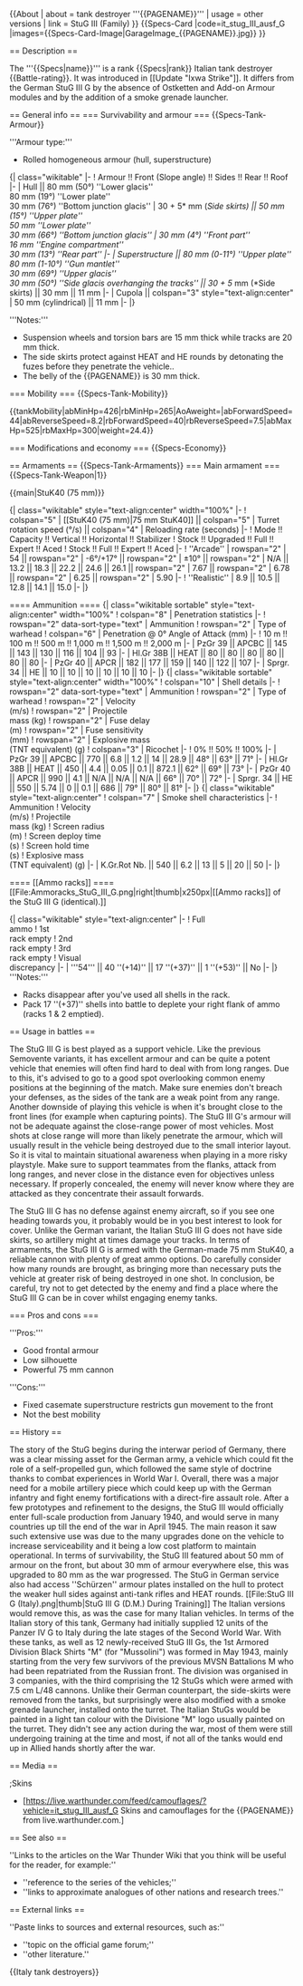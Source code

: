 {{About
| about = tank destroyer '''{{PAGENAME}}'''
| usage = other versions
| link = StuG III (Family)
}}
{{Specs-Card
|code=it_stug_III_ausf_G
|images={{Specs-Card-Image|GarageImage_{{PAGENAME}}.jpg}}
}}

== Description ==
<!-- ''In the description, the first part should be about the history of the creation and combat usage of the vehicle, as well as its key features. In the second part, tell the reader about the ground vehicle in the game. Insert a screenshot of the vehicle, so that if the novice player does not remember the vehicle by name, he will immediately understand what kind of vehicle the article is talking about.'' -->
The '''{{Specs|name}}''' is a rank {{Specs|rank}} Italian tank destroyer {{Battle-rating}}. It was introduced in [[Update "Ixwa Strike"]]. It differs from the German StuG III G by the absence of Ostketten and Add-on Armour modules and by the addition of a smoke grenade launcher.

== General info ==
=== Survivability and armour ===
{{Specs-Tank-Armour}}
<!-- ''Describe armour protection. Note the most well protected and key weak areas. Appreciate the layout of modules as well as the number and location of crew members. Is the level of armour protection sufficient, is the placement of modules helpful for survival in combat? If necessary use a visual template to indicate the most secure and weak zones of the armour.'' -->

'''Armour type:'''

* Rolled homogeneous armour (hull, superstructure)

{| class="wikitable"
|-
! Armour !! Front (Slope angle) !! Sides !! Rear !! Roof
|-
| Hull || 80 mm (50°) ''Lower glacis'' <br> 80 mm (19°) ''Lower plate'' <br> 30 mm (76°) ''Bottom junction glacis''
| 30 + 5* mm (*Side skirts) || 50 mm (15°) ''Upper plate'' <br> 50 mm ''Lower plate'' <br> 30 mm (66°) ''Bottom junction glacis''
| 30 mm (4°) ''Front part'' <br> 16 mm ''Engine compartment'' <br> 30 mm (13°) ''Rear part''
|-
| Superstructure || 80 mm (0-11°) ''Upper plate'' <br> 80 mm (1-10°) ''Gun mantlet'' <br> 30 mm (69°) ''Upper glacis'' <br> 30 mm (50°) ''Side glacis overhanging the tracks'' || 30 + 5* mm (*Side skirts) || 30 mm || 11 mm
|-
| Cupola || colspan="3" style="text-align:center" | 50 mm (cylindrical) || 11 mm
|-
|}

'''Notes:'''

* Suspension wheels and torsion bars are 15 mm thick while tracks are 20 mm thick.
* The side skirts protect against HEAT and HE rounds by detonating the fuzes before they penetrate the vehicle..
* The belly of the {{PAGENAME}} is 30 mm thick.

=== Mobility ===
{{Specs-Tank-Mobility}}
<!-- ''Write about the mobility of the ground vehicle. Estimate the specific power and manoeuvrability, as well as the maximum speed forwards and backwards.'' -->

{{tankMobility|abMinHp=426|rbMinHp=265|AoAweight=|abForwardSpeed=44|abReverseSpeed=8.2|rbForwardSpeed=40|rbReverseSpeed=7.5|abMaxHp=525|rbMaxHp=300|weight=24.4}}

=== Modifications and economy ===
{{Specs-Economy}}

== Armaments ==
{{Specs-Tank-Armaments}}
=== Main armament ===
{{Specs-Tank-Weapon|1}}
<!-- ''Give the reader information about the characteristics of the main gun. Assess its effectiveness in a battle based on the reloading speed, ballistics and the power of shells. Do not forget about the flexibility of the fire, that is how quickly the cannon can be aimed at the target, open fire on it and aim at another enemy. Add a link to the main article on the gun: <code><nowiki>{{main|Name of the weapon}}</nowiki></code>. Describe in general terms the ammunition available for the main gun. Give advice on how to use them and how to fill the ammunition storage.'' -->
{{main|StuK40 (75 mm)}}

{| class="wikitable" style="text-align:center" width="100%"
|-
! colspan="5" | [[StuK40 (75 mm)|75 mm StuK40]] || colspan="5" | Turret rotation speed (°/s) || colspan="4" | Reloading rate (seconds)
|-
! Mode !! Capacity !! Vertical !! Horizontal !! Stabilizer
! Stock !! Upgraded !! Full !! Expert !! Aced
! Stock !! Full !! Expert !! Aced
|-
! ''Arcade''
| rowspan="2" | 54 || rowspan="2" | -6°/+17° || rowspan="2" | ±10° || rowspan="2" | N/A || 13.2 || 18.3 || 22.2 || 24.6 || 26.1 || rowspan="2" | 7.67 || rowspan="2" | 6.78 || rowspan="2" | 6.25 || rowspan="2" | 5.90
|-
! ''Realistic''
| 8.9 || 10.5 || 12.8 || 14.1 || 15.0
|-
|}

==== Ammunition ====
{| class="wikitable sortable" style="text-align:center" width="100%"
! colspan="8" | Penetration statistics
|-
! rowspan="2" data-sort-type="text" | Ammunition
! rowspan="2" | Type of<br>warhead
! colspan="6" | Penetration @ 0° Angle of Attack (mm)
|-
! 10 m !! 100 m !! 500 m !! 1,000 m !! 1,500 m !! 2,000 m
|-
| PzGr 39 || APCBC || 145 || 143 || 130 || 116 || 104 || 93
|-
| Hl.Gr 38B || HEAT || 80 || 80 || 80 || 80 || 80 || 80
|-
| PzGr 40 || APCR || 182 || 177 || 159 || 140 || 122 || 107
|-
| Sprgr. 34 || HE || 10 || 10 || 10 || 10 || 10 || 10
|-
|}
{| class="wikitable sortable" style="text-align:center" width="100%"
! colspan="10" | Shell details
|-
! rowspan="2" data-sort-type="text" | Ammunition
! rowspan="2" | Type of<br>warhead
! rowspan="2" | Velocity<br>(m/s)
! rowspan="2" | Projectile<br>mass (kg)
! rowspan="2" | Fuse delay<br>(m)
! rowspan="2" | Fuse sensitivity<br>(mm)
! rowspan="2" | Explosive mass<br>(TNT equivalent) (g)
! colspan="3" | Ricochet
|-
! 0% !! 50% !! 100%
|-
| PzGr 39 || APCBC || 770 || 6.8 || 1.2 || 14 || 28.9 || 48° || 63° || 71°
|-
| Hl.Gr 38B || HEAT || 450 || 4.4 || 0.05 || 0.1 || 872.1 || 62° || 69° || 73°
|-
| PzGr 40 || APCR || 990 || 4.1 || N/A || N/A || N/A || 66° || 70° || 72°
|-
| Sprgr. 34 || HE || 550 || 5.74 || 0 || 0.1 || 686 || 79° || 80° || 81°
|-
|}
{| class="wikitable" style="text-align:center"
! colspan="7" | Smoke shell characteristics
|-
! Ammunition
! Velocity<br>(m/s)
! Projectile<br>mass (kg)
! Screen radius<br>(m)
! Screen deploy time<br>(s)
! Screen hold time<br>(s)
! Explosive mass<br>(TNT equivalent) (g)
|-
| K.Gr.Rot Nb. || 540 || 6.2 || 13 || 5 || 20 || 50
|-
|}

==== [[Ammo racks]] ====
[[File:Ammoracks_StuG_III_G.png|right|thumb|x250px|[[Ammo racks]] of the StuG III G (identical).]]
<!-- '''Last updated: 2.5.1.106''' -->
{| class="wikitable" style="text-align:center"
|-
! Full<br>ammo
! 1st<br>rack empty
! 2nd<br>rack empty
! 3rd<br>rack empty
! Visual<br>discrepancy
|-
| '''54''' || 40&nbsp;''(+14)'' || 17&nbsp;''(+37)'' || 1&nbsp;''(+53)'' || No
|-
|}
'''Notes:'''

* Racks disappear after you've used all shells in the rack.
* Pack 17&nbsp;''(+37)'' shells into battle to deplete your right flank of ammo (racks 1 & 2 emptied).

== Usage in battles ==
<!-- ''Describe the tactics of playing in the vehicle, the features of using vehicles in the team and advice on tactics. Refrain from creating a "guide" - do not impose a single point of view but instead give the reader food for thought. Describe the most dangerous enemies and give recommendations on fighting them. If necessary, note the specifics of the game in different modes (AB, RB, SB).'' -->

The StuG III G is best played as a support vehicle. Like the previous Semovente variants, it has excellent armour and can be quite a potent vehicle that enemies will often find hard to deal with from long ranges. Due to this, it's advised to go to a good spot overlooking common enemy positions at the beginning of the match. Make sure enemies don't breach your defenses, as the sides of the tank are a weak point from any range. Another downside of playing this vehicle is when it's brought close to the front lines (for example when capturing points). The StuG III G's armour will not be adequate against the close-range power of most vehicles. Most shots at close range will more than likely penetrate the armour, which will usually result in the vehicle being destroyed due to the small interior layout. So it is vital to maintain situational awareness when playing in a more risky playstyle. Make sure to support teammates from the flanks, attack from long ranges, and never close in the distance even for objectives unless necessary. If properly concealed, the enemy will never know where they are attacked as they concentrate their assault forwards.

The StuG III G has no defense against enemy aircraft, so if you see one heading towards you, it probably would be in you best interest to look for cover. Unlike the German variant, the Italian StuG III G does not have side skirts, so artillery might at times damage your tracks. In terms of armaments, the StuG III G is armed with the German-made 75 mm StuK40, a reliable cannon with plenty of great ammo options. Do carefully consider how many rounds are brought, as bringing more than necessary puts the vehicle at greater risk of being destroyed in one shot. In conclusion, be careful, try not to get detected by the enemy and find a place where the StuG III G can be in cover whilst engaging enemy tanks.

=== Pros and cons ===
<!-- ''Summarise and briefly evaluate the vehicle in terms of its characteristics and combat effectiveness. Mark its pros and cons in a bulleted list. Try not to use more than 6 points for each of the characteristics. Avoid using categorical definitions such as "bad", "good" and the like - use substitutions with softer forms such as "inadequate" and "effective".'' -->

'''Pros:'''

* Good frontal armour
* Low silhouette
* Powerful 75 mm cannon

'''Cons:'''

* Fixed casemate superstructure restricts gun movement to the front
* Not the best mobility

== History ==
<!-- ''Describe the history of the creation and combat usage of the vehicle in more detail than in the introduction. If the historical reference turns out to be too long, take it to a separate article, taking a link to the article about the vehicle and adding a block "/History" (example: <nowiki>https://wiki.warthunder.com/(Vehicle-name)/History</nowiki>) and add a link to it here using the <code>main</code> template. Be sure to reference text and sources by using <code><nowiki><ref></ref></nowiki></code>, as well as adding them at the end of the article with <code><nowiki><references /></nowiki></code>. This section may also include the vehicle's dev blog entry (if applicable) and the in-game encyclopedia description (under <code><nowiki>=== In-game description ===</nowiki></code>, also if applicable).'' -->

The story of the StuG begins during the interwar period of Germany, there was a clear missing asset for the German army, a vehicle which could fit the role of a self-propelled gun, which followed the same style of doctrine thanks to combat experiences in World War I. Overall, there was a major need for a mobile artillery piece which could keep up with the German infantry and fight enemy fortifications with a direct-fire assault role. After a few prototypes and refinement to the designs, the StuG III would officially enter full-scale production from January 1940, and would serve in many countries up till the end of the war in April 1945. The main reason it saw such extensive use was due to the many upgrades done on the vehicle to increase serviceability and it being a low cost platform to maintain operational. In terms of survivability, the StuG III featured about 50 mm of armour on the front, but about 30 mm of armour everywhere else, this was upgraded to 80 mm as the war progressed. The StuG in German service also had access ''Schürzen'' armour plates installed on the hull to protect the weaker hull sides against anti-tank rifles and HEAT rounds.
[[File:StuG III G (Italy).png|thumb|StuG III G (D.M.) During Training]]
The Italian versions would remove this, as was the case for many Italian vehicles. In terms of the Italian story of this tank, Germany had initially supplied 12 units of the Panzer IV G to Italy during the late stages of the Second World War. With these tanks, as well as 12 newly-received StuG III Gs, the 1st Armored Division Black Shirts "M" (for "Mussolini") was formed in May 1943, mainly starting from the very few survivors of the previous MVSN Battalions M who had been repatriated from the Russian front. The division was organised in 3 companies, with the third comprising the 12 StuGs which were armed with 7.5 cm L/48 cannons. Unlike their German counterpart, the side-skirts were removed from the tanks, but surprisingly were also modified with a smoke grenade launcher, installed onto the turret. The Italian StuGs would be painted in a light tan colour with the Divisione "M" logo usually painted on the turret. They didn't see any action during the war, most of them were still undergoing training at the time and most, if not all of the tanks would end up in Allied hands shortly after the war.

== Media ==
<!-- ''Excellent additions to the article would be video guides, screenshots from the game, and photos.'' -->

;Skins
* [https://live.warthunder.com/feed/camouflages/?vehicle=it_stug_III_ausf_G Skins and camouflages for the {{PAGENAME}} from live.warthunder.com.]

== See also ==
<!-- ''Links to the articles on the War Thunder Wiki that you think will be useful for the reader, for example:''
* ''reference to the series of the vehicles;''
* ''links to approximate analogues of other nations and research trees.'' -->
''Links to the articles on the War Thunder Wiki that you think will be useful for the reader, for example:''

* ''reference to the series of the vehicles;''
* ''links to approximate analogues of other nations and research trees.''

== External links ==
<!-- ''Paste links to sources and external resources, such as:''
* ''topic on the official game forum;''
* ''other literature.'' -->
''Paste links to sources and external resources, such as:''

* ''topic on the official game forum;''
* ''other literature.''

{{Italy tank destroyers}}